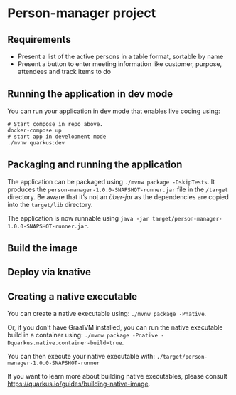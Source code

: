 # Person-manager project

## Requirements

* Present a list of the active persons in a table format, sortable by name
* Present a button to enter meeting information like customer, purpose, attendees and track items to do


## Running the application in dev mode

You can run your application in dev mode that enables live coding using:

```
# Start compose in repo above.
docker-compose up
# start app in development mode
./mvnw quarkus:dev
```

## Packaging and running the application

The application can be packaged using `./mvnw package -DskipTests`.
It produces the `person-manager-1.0.0-SNAPSHOT-runner.jar` file in the `/target` directory.
Be aware that it’s not an _über-jar_ as the dependencies are copied into the `target/lib` directory.

The application is now runnable using `java -jar target/person-manager-1.0.0-SNAPSHOT-runner.jar`.

## Build the image

## Deploy via knative

## Creating a native executable

You can create a native executable using: `./mvnw package -Pnative`.

Or, if you don't have GraalVM installed, you can run the native executable build in a container using: `./mvnw package -Pnative -Dquarkus.native.container-build=true`.

You can then execute your native executable with: `./target/person-manager-1.0.0-SNAPSHOT-runner`

If you want to learn more about building native executables, please consult https://quarkus.io/guides/building-native-image.